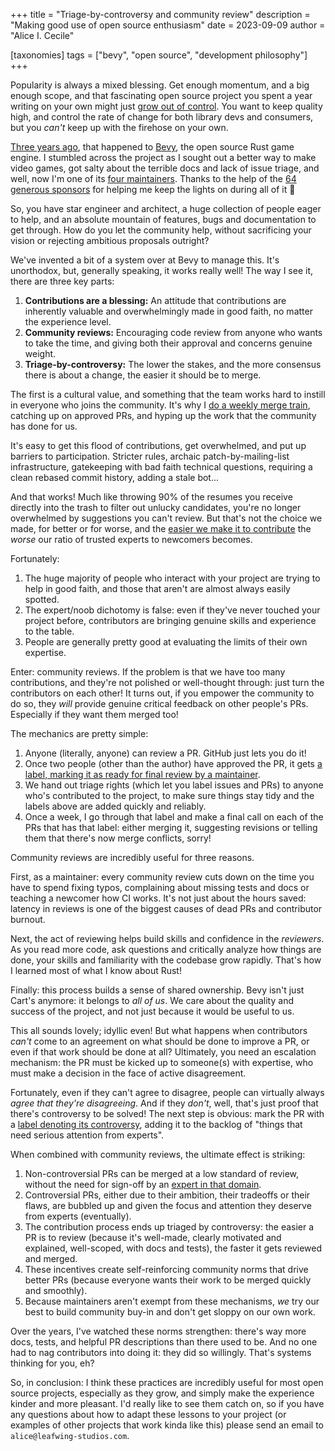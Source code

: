 +++
title = "Triage-by-controversy and community review"
description = "Making good use of open source enthusiasm"
date = 2023-09-09
author = "Alice I. Cecile"

[taxonomies]
tags = ["bevy", "open source", "development philosophy"]
+++

Popularity is always a mixed blessing.
Get enough momentum, and a big enough scope, and that fascinating open source project you spent a year writing on your own might just [grow out of control](https://bevyengine.org/news/scaling-bevy/).
You want to keep quality high, and control the rate of change for both library devs and consumers, but you *can't* keep up with the firehose on your own.

[Three years ago](https://bevyengine.org/news/bevys-third-birthday/), that happened to [Bevy](https://bevyengine.org/), the open source Rust game engine.
I stumbled across the project as I sought out a better way to make video games, got salty about the terrible docs and lack of issue triage, and well, now I'm one of its [four maintainers](https://bevyengine.org/community/people/).
Thanks to the help of the [64 generous sponsors](https://github.com/sponsors/alice-i-cecile) for helping me keep the lights on during all of it 💚

So, you have star engineer and architect, a huge collection of people eager to help, and an absolute mountain of features, bugs and documentation to get through.
How do you let the community help, without sacrificing your vision or rejecting ambitious proposals outright?

We've invented a bit of a system over at Bevy to manage this.
It's unorthodox, but, generally speaking, it works really well!
The way I see it, there are three key parts:

1. **Contributions are a blessing:** An attitude that contributions are inherently valuable and overwhelmingly made in good faith, no matter the experience level.
2. **Community reviews:** Encouraging code review from anyone who wants to take the time, and giving both their approval and concerns genuine weight.
3. **Triage-by-controversy:** The lower the stakes, and the more consensus there is about a change, the easier it should be to merge.

The first is a cultural value, and something that the team works hard to instill in everyone who joins the community.
It's why I [do a weekly merge train](https://elk.zone/mastodon.gamedev.place/@alice_i_cecile/110968204517145096), catching up on approved PRs, and hyping up the work that the community has done for us.

It's easy to get this flood of contributions, get overwhelmed, and put up barriers to participation.
Stricter rules, archaic patch-by-mailing-list infrastructure, gatekeeping with bad faith technical questions, requiring a clean rebased commit history, adding a stale bot...

And that works! Much like throwing 90% of the resumes you receive directly into the trash to filter out unlucky candidates, you're no longer overwhelmed by suggestions you can't review.
But that's not the choice we made, for better or for worse, and the [easier we make it to contribute](https://github.com/bevyengine/bevy/blob/main/CONTRIBUTING.md) the *worse* our ratio of trusted experts to newcomers becomes.

Fortunately:

1. The huge majority of people who interact with your project are trying to help in good faith, and those that aren't are almost always easily spotted.
2. The expert/noob dichotomy is false: even if they've never touched your project before, contributors are bringing genuine skills and experience to the table.
3. People are generally pretty good at evaluating the limits of their own expertise.

Enter: community reviews.
If the problem is that we have too many contributions, and they're not polished or well-thought through: just turn the contributors on each other!
It turns out, if you empower the community to do so, they *will* provide genuine critical feedback on other people's PRs.
Especially if they want them merged too!

The mechanics are pretty simple:

1. Anyone (literally, anyone) can review a PR. GitHub just lets you do it!
2. Once two people (other than the author) have approved the PR, it gets [a label, marking it as ready for final review by a maintainer](https://github.com/bevyengine/bevy/pulls?q=is%3Aopen+is%3Apr+label%3AS-Ready-For-Final-Review).
3. We hand out triage rights (which let you label issues and PRs) to anyone who's contributed to the project, to make sure things stay tidy and the labels above are added quickly and reliably.
4. Once a week, I go through that label and make a final call on each of the PRs that has that label: either merging it, suggesting revisions or telling them that there's now merge conflicts, sorry!

Community reviews are incredibly useful for three reasons.

First, as a maintainer: every community review cuts down on the time you have to spend fixing typos, complaining about missing tests and docs or teaching a newcomer how CI works.
It's not just about the hours saved: latency in reviews is one of the biggest causes of dead PRs and contributor burnout.

Next, the act of reviewing helps build skills and confidence in the *reviewers*.
As you read more code, ask questions and critically analyze how things are done, your skills and familiarity with the codebase grow rapidly.
That's how I learned most of what I know about Rust!

Finally: this process builds a sense of shared ownership.
Bevy isn't just Cart's anymore: it belongs to *all of us*.
We care about the quality and success of the project, and not just because it would be useful to us.

This all sounds lovely; idyllic even!
But what happens when contributors *can't* come to an agreement on what should be done to improve a PR, or even if that work should be done at all?
Ultimately, you need an escalation mechanism: the PR must be kicked up to someone(s) with expertise, who must make a decision in the face of active disagreement.

Fortunately, even if they can't agree to disagree, people can virtually always *agree that they're disagreeing*.
And if they *don't*, well, that's just proof that there's controversy to be solved!
The next step is obvious: mark the PR with a [label denoting its controversy](https://github.com/bevyengine/bevy/pulls?q=is%3Aopen+is%3Apr+label%3AS-Controversial), adding it to the backlog of "things that need serious attention from experts".

When combined with community reviews, the ultimate effect is striking:

1. Non-controversial PRs can be merged at a low standard of review, without the need for sign-off by an [expert in that domain](https://bevyengine.org/news/scaling-bevy-development/).
2. Controversial PRs, either due to their ambition, their tradeoffs or their flaws, are bubbled up and given the focus and attention they deserve from experts (eventually).
3. The contribution process ends up triaged by controversy: the easier a PR is to review (because it's well-made, clearly motivated and explained, well-scoped, with docs and tests), the faster it gets reviewed and merged.
4. These incentives create self-reinforcing community norms that drive better PRs (because everyone wants their work to be merged quickly and smoothly).
5. Because maintainers aren't exempt from these mechanisms, *we* try our best to build community buy-in and don't get sloppy on our own work.

Over the years, I've watched these norms strengthen: there's way more docs, tests, and helpful PR descriptions than there used to be.
And no one had to nag contributors into doing it: they did so willingly.
That's systems thinking for you, eh?

So, in conclusion: I think these practices are incredibly useful for most open source projects, especially as they grow, and simply make the experience kinder and more pleasant.
I'd really like to see them catch on, so if you have any questions about how to adapt these lessons to your project (or examples of other projects that work kinda like this) please send an email to `alice@leafwing-studios.com`.
